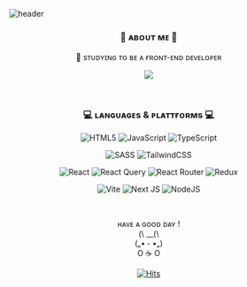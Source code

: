 ![header](https://capsule-render.vercel.app/api?type=wave&color=0:fff5ee,100:fff5ee&height=150&section=header&text=&fontSize=60&animation=twinkling)

<div align=center>

### 🎀 ᴀʙᴏᴜᴛ ᴍᴇ 🧸


 🌱 sᴛᴜᴅʏɪɴɢ ᴛᴏ ʙᴇ ᴀ ғʀᴏɴᴛ-ᴇɴᴅ ᴅᴇᴠᴇʟᴏᴘᴇʀ
 
 
<a href="https://velog.io/@ddudii"><img src="https://img.shields.io/badge/%20Velog-11B48A?style=flat-square&logo=Vimeo&logoColor=white&link=https://velog.io/@ddudii"/></a>

<br>

### 💻 ʟᴀɴɢᴜᴀɢᴇs & ᴘʟᴀᴛᴛғᴏʀᴍs 💻


![HTML5](https://img.shields.io/badge/html5-%23E34F26.svg?style=flat-square&logo=html5&logoColor=white)
![JavaScript](https://img.shields.io/badge/javascript-%23323330.svg?style=flat-square&logo=javascript&logoColor=%23F7DF1E)
![TypeScript](https://img.shields.io/badge/typescript-%23007ACC.svg?style=flat-square&logo=typescript&logoColor=white)

![SASS](https://img.shields.io/badge/SASS-hotpink.svg?style=flat-square&logo=SASS&logoColor=white)
![TailwindCSS](https://img.shields.io/badge/tailwindcss-%2338B2AC.svg?style=flat-square&logo=tailwind-css&logoColor=white)

![React](https://img.shields.io/badge/react-%2320232a.svg?style=flat-square&logo=react&logoColor=%2361DAFB)
![React Query](https://img.shields.io/badge/-React%20Query-FF4154?style=flat-square&logo&logo=react%20query&logoColor=white)
![React Router](https://img.shields.io/badge/React_Router-CA4245?style=flat-square&logo=react-router&logoColor=white)
![Redux](https://img.shields.io/badge/redux-%23593d88.svg?style=flat-square&logo=redux&logoColor=white)

![Vite](https://img.shields.io/badge/vite-%23646CFF.svg?style=flat-square&logo=vite&logoColor=white)
![Next JS](https://img.shields.io/badge/Next-black?style=flat-square&logo=next.js&logoColor=white)
![NodeJS](https://img.shields.io/badge/node.js-6DA55F?style=flat-square&logo=node.js&logoColor=white)


<br>
<p>
 ʜᴀᴠᴇ ᴀ ɢᴏᴏᴅ ᴅᴀʏ ! <br>
(\ __(\   <br>
(„• ֊ •„)  <br>
  O ☕️ O 

</p>

  [![Hits](https://hits.seeyoufarm.com/api/count/incr/badge.svg?url=https%3A%2F%2Fgithub.com%2FDDUDII&count_bg=%23D1D1D1&title_bg=%23FF6F95&icon=github.svg&icon_color=%23FBF3F3&title=hits&edge_flat=false)](https://hits.seeyoufarm.com)
  
</div>

